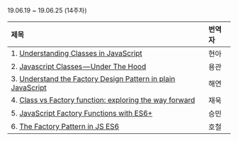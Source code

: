 19.06.19 ~ 19.06.25 (14주차)

|   제목   | 번역자  |
| :-------- | :------ |
| 1. [Understanding Classes in JavaScript ](https://github.com/Lee-hyuna/33-js-concepts-kr/wiki/Understanding-Classes-in-JavaScript)| 현아 |
| 2. [Javascript Classes — Under The Hood](https://medium.com/tech-tajawal/javascript-classes-under-the-hood-6b26d2667677)| 용관 |
| 3. [Understand the Factory Design Pattern in plain JavaScript](https://medium.com/front-end-weekly/understand-the-factory-design-pattern-in-plain-javascript-20b348c832bd)| 해연 |
| 4. [Class vs Factory function: exploring the way forward](https://www.freecodecamp.org/news/class-vs-factory-function-exploring-the-way-forward-73258b6a8d15/)| 재욱 |
| 5. [JavaScript Factory Functions with ES6+](https://medium.com/javascript-scene/javascript-factory-functions-with-es6-4d224591a8b1)| 승민 |
| 6. [The Factory Pattern in JS ES6](https://medium.com/@SntsDev/the-factory-pattern-in-js-es6-78f0afad17e9)| 호철 |


